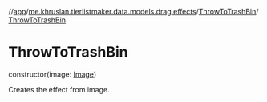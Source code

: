 //[app](../../../index.md)/[me.khruslan.tierlistmaker.data.models.drag.effects](../index.md)/[ThrowToTrashBin](index.md)/[ThrowToTrashBin](-throw-to-trash-bin.md)

# ThrowToTrashBin

constructor(image: [Image](../../me.khruslan.tierlistmaker.data.models.tierlist.image/-image/index.md))

Creates the effect from image.
